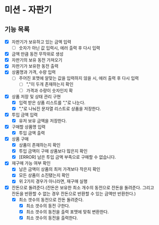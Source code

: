 # 미션 - 자판기

## 기능 목록
- [X] 자판기가 보유하고 있는 금액 입력
  - [ ] 숫자가 아닌 값 입력시, 에러 출력 후 다시 입력
- [X] 금액 만큼 동전 무작위로 생성
- [X] 자판기의 보유 동전 가져오기
- [X] 자판기가 보유한 동전 출력
- [X] 상품명과 가격, 수량 입력
  - [ ] 주어진 포맷에 알맞는 값을 입력하지 않을 시, 에러 출력 후 다시 입력
    - [ ] ","이 두개 존재하는지 확인
    - [ ] 가격과 수량이 숫자인지 확
- [X] 상품 저장 및 상태 관리 구현
  - [X] 입력 받은 상품 리스트를 ","로 나눈다.
  - [X] ","로 나눠진 문자열 리스트로 상품을 저장한다.
- [X] 투입 금액 입력
  - [X] 유저 보유 금액을 저장한다.
- [X] 구매할 상품명 입력
  - [X] 투입 금액 출력
- [X] 상품 구매
  - [X] 상품이 존재하는지 확인
  - [X] 투입 금액이 구매 상품보다 많은지 확인
  - [X] [ERROR] 남은 투입 금액 부족으로 구매할 수 없습니다.
- [X] 재구매 가능 여부 확인
  - [X] 남은 금액이 상품의 최저 가격보다 작은지 확인
  - [X] 모든 상품이 소진됐는지 확인
  - [X] 위 2가지 경우가 아니라면, 재구매 실행
- [X] 잔돈으로 돌려준다.(잔돈은 보유한 최소 개수의 동전으로 잔돈을 돌려준다. 그리고 잔돈을 반환할 수 없는 경우 잔돈으로 반환할 수 있는 금액만 반환한다.)
    - [X] 최소 갯수의 동전으로 잔돈 돌려준다.
      - [X] 최소 갯수의 동전 구한다.
      - [X] 최소 갯수의 동전을 출력 포맷에 맞춰 변환한다.
      - [X] 최소 갯수의 동전을 출력한다.